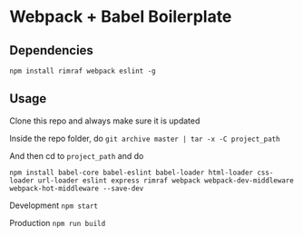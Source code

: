 # Webpack + Babel Boilerplate

## Dependencies

`npm install rimraf webpack eslint -g`

## Usage

Clone this repo and always make sure it is updated

Inside the repo folder, do `git archive master | tar -x -C project_path`

And then cd to `project_path` and do

`npm install babel-core babel-eslint babel-loader html-loader css-loader url-loader eslint express rimraf webpack webpack-dev-middleware webpack-hot-middleware --save-dev`

Development `npm start`

Production `npm run build`
